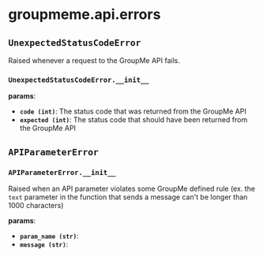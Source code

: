 # groupmeme.api.errors
## `UnexpectedStatusCodeError`
Raised whenever a request to the GroupMe API fails.

### `UnexpectedStatusCodeError.__init__`
**params**:
- **`code (int)`**: The status code that was returned from the GroupMe API
- **`expected (int)`**: The status code that should have been returned from the GroupMe API

## `APIParameterError`
### `APIParameterError.__init__`
Raised when an API parameter violates some GroupMe defined rule (ex. the `text` parameter in the function that sends a message can't be longer than 1000 characters)

**params**:
- **`param_name (str)`**:
- **`message (str)`**: